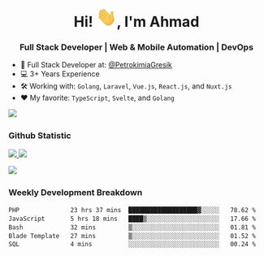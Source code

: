 <h1 align="center">Hi! <img src="https://raw.githubusercontent.com/ABSphreak/ABSphreak/master/gifs/Hi.gif" width="40px" />, I'm Ahmad</h1>

<h3 align="center">Full Stack Developer | Web & Mobile Automation | DevOps </h3>

- 🏢 Full Stack Developer at: [@PetrokimiaGresik](https://petrokimia-gresik.com)  
- 💻 3+ Years Experience  
- 🛠️ Working with: `Golang`, `Laravel`, `Vue.js`, `React.js`, and `Nuxt.js`  
- ❤️ My favorite: `TypeScript`, `Svelte`, and `Golang`

<img src="https://user-images.githubusercontent.com/73097560/115834477-dbab4500-a447-11eb-908a-139a6edaec5c.gif">
  
### Github Statistic
<p align="left">
<a href="https://github.com/ahmadlaiq97">
  <img height="180em" src="https://github-readme-stats-eight-theta.vercel.app/api?username=ahmadlaiq&show_icons=true&theme=algolia&include_all_commits=true&count_private=true"/>
  <img height="180em" src="https://github-readme-stats-eight-theta.vercel.app/api/top-langs/?username=ahmadlaiq&layout=compact&langs_count=8&theme=algolia"/>
</a>
</p>

<img src="https://user-images.githubusercontent.com/73097560/115834477-dbab4500-a447-11eb-908a-139a6edaec5c.gif">

### Weekly Development Breakdown
<!--START_SECTION:waka-->

```txt
PHP              23 hrs 37 mins  ███████████████████▓░░░░░   78.62 %
JavaScript       5 hrs 18 mins   ████▒░░░░░░░░░░░░░░░░░░░░   17.66 %
Bash             32 mins         ▒░░░░░░░░░░░░░░░░░░░░░░░░   01.81 %
Blade Template   27 mins         ▒░░░░░░░░░░░░░░░░░░░░░░░░   01.52 %
SQL              4 mins          ░░░░░░░░░░░░░░░░░░░░░░░░░   00.24 %
```

<!--END_SECTION:waka-->
